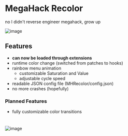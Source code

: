 # MegaHack Recolor

no I didn't reverse engineer megahack, grow up

![image](https://user-images.githubusercontent.com/75569094/209216714-f616472b-e13c-45ae-8d75-968ac87eaf36.png)

## Features

- __can now be loaded through extensions__
- runtime color change (switched from patches to hooks)
- rainbow menu animation
    - customizable Saturation and Value
    - adjustable cycle speed
- readable JSON config file (MHRecolor/config.json)
- no more crashes (hopefully)

### Planned Features

- fully customizable color transitions

#

![image](https://github.com/Ikszyon/MegaHack-Recolor/assets/75569094/0266092a-cec6-4b59-9e17-71f75a33b489)
